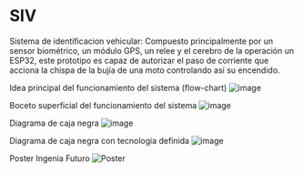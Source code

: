 # SIV
Sistema de identificacion vehicular:
Compuesto principalmente por un sensor biométrico, un módulo GPS, un relee y el cerebro de la operación un ESP32, este prototipo es capaz de autorizar el paso de corriente que acciona la chispa de la bujía de una moto controlando así su encendido.

Idea principal del funcionamiento del sistema (flow-chart)
![image](https://github.com/Goomehh/SIV/assets/133666827/40a292cd-8201-4537-b9b8-ec569c7c0965)

Boceto superficial del funcionamiento del sistema
![image](https://github.com/Goomehh/SIV/assets/133666827/bb95a9e8-ac62-417c-8e5b-23b1a3ffeda5)

Diagrama de caja negra
![image](https://github.com/Goomehh/SIV/assets/133666827/4f9223af-d3ee-42a9-8b0c-bbfc7adafeba)

Diagrama de caja negra con tecnologia definida
![image](https://github.com/Goomehh/SIV/assets/133666827/2f8c2ea7-a974-48cc-8fa4-8a95fc53769e)

Poster Ingenia Futuro
![Poster](https://github.com/Goomehh/SIV/assets/133666827/ec5315f4-2898-4402-9702-ef28de077d79)


